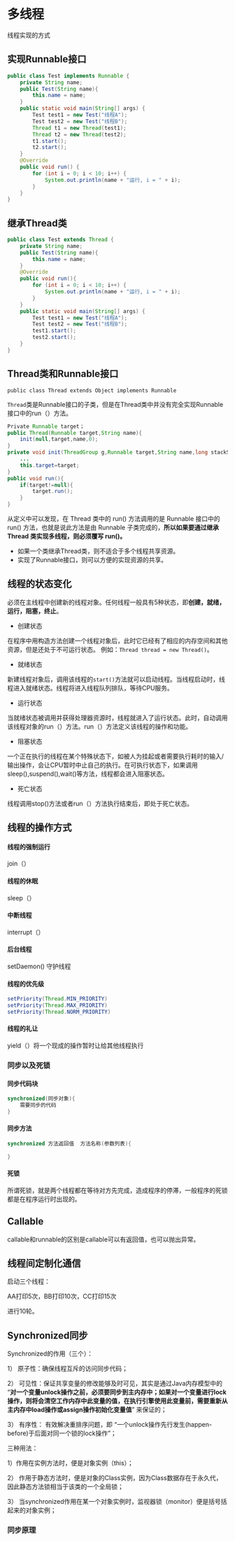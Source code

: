 # 多线程

线程实现的方式

## 实现Runnable接口

```java
public class Test implements Runnable {
    private String name;
    public Test(String name){
        this.name = name;
    }
    public static void main(String[] args) {
        Test test1 = new Test("线程A");
        Test test2 = new Test("线程B");
        Thread t1 = new Thread(test1);
        Thread t2 = new Thread(test2);
        t1.start();
        t2.start();
    }
    @Override
    public void run() {
        for (int i = 0; i < 10; i++) {
            System.out.println(name + "运行, i = " + i);
        }
    }
}
```

## 继承Thread类

```java
public class Test extends Thread {
    private String name;
    public Test(String name){
        this.name = name;
    }
    @Override
    public void run(){
        for (int i = 0; i < 10; i++) {
            System.out.println(name + "运行, i = " + i);
        }
    }
    public static void main(String[] args) {
        Test test1 = new Test("线程A");
        Test test2 = new Test("线程B");
        test1.start();
        test2.start();
    }
}
```

## Thread类和Runnable接口

```public class Thread extends Object implements Runnable```

`Thread`类是Runnable接口的子类，但是在Thread类中并没有完全实现Runnable接口中的run（）方法。

```java
Private Runnable target；
public Thread(Runnable target,String name){
    init(null,target,name,0);
}
private void init(ThreadGroup g,Runnable target,String name,long stackSize){
    ...
    this.target=target;
}
public void run(){
    if(target!=null){
        target.run();
    }
}
```

从定义中可以发现，在 Thread 类中的 run() 方法调用的是 Runnable 接口中的 run() 方法，也就是说此方法是由 Runnable 子类完成的，**所以如果要通过继承 Thread 类实现多线程，则必须覆写 run()。**

- 如果一个类继承Thread类，则不适合于多个线程共享资源。
- 实现了Runnable接口，则可以方便的实现资源的共享。

## 线程的状态变化

必须在主线程中创建新的线程对象。任何线程一般具有5种状态，即**创建，就绪，运行，阻塞，终止**。

- 创建状态

在程序中用构造方法创建一个线程对象后，此时它已经有了相应的内存空间和其他资源，但是还处于不可运行状态。 例如：`Thread thread = new Thread()`。

- 就绪状态

新建线程对象后，调用该线程的`start()`方法就可以启动线程。当线程启动时，线程进入就绪状态。线程将进入线程队列排队，等待CPU服务。

- 运行状态

当就绪状态被调用并获得处理器资源时，线程就进入了运行状态。此时，自动调用该线程对象的run（）方法。run（）方法定义该线程的操作和功能。

- 阻塞状态

一个正在执行的线程在某个特殊状态下，如被人为挂起或者需要执行耗时的输入/输出操作，会让CPU暂时中止自己的执行。在可执行状态下，如果调用sleep(),suspend(),wait()等方法，线程都会进入阻塞状态。

- 死亡状态

线程调用stop()方法或者run（）方法执行结束后，即处于死亡状态。

## 线程的操作方式

#### 线程的强制运行

join（）

#### 线程的休眠

sleep（）

#### 中断线程

interrupt（）

#### 后台线程

setDaemon()  守护线程

#### 线程的优先级

```java
setPriority(Thread.MIN_PRIORITY)
setPriority(Thread.MAX_PRIORITY)
setPriority(Thread.NORM_PRIORITY)
```

#### 线程的礼让

yield（）将一个现成的操作暂时让给其他线程执行

### 同步以及死锁

#### 同步代码块

```java
synchronized(同步对象){
    需要同步的代码
}
```

#### 同步方法

```java
synchronized 方法返回值  方法名称(参数列表){
    
}
```

#### 死锁

所谓死锁，就是两个线程都在等待对方先完成，造成程序的停滞，一般程序的死锁都是在程序运行时出现的。

## Callable

callable和runnable的区别是callable可以有返回值，也可以抛出异常。







## 线程间定制化通信

启动三个线程：

AA打印5次，BB打印10次，CC打印15次

进行10轮。

## Synchronized同步

Synchronized的作用（三个）：

1） 原子性：确保线程互斥的访问同步代码；

2） 可见性：保证共享变量的修改能够及时可见，其实是通过Java内存模型中的 “**对一个变量unlock操作之前，必须要同步到主内存中；如果对一个变量进行lock操作，则将会清空工作内存中此变量的值，在执行引擎使用此变量前，需要重新从主内存中load操作或assign操作初始化变量值**” 来保证的；

3） 有序性： 有效解决重排序问题，即 “一个unlock操作先行发生(happen-before)于后面对同一个锁的lock操作”；



三种用法：

1）作用在实例方法时，便是对象实例（this）；

2） 作用于静态方法时，便是对象的Class实例，因为Class数据存在于永久代，因此静态方法锁相当于该类的一个全局锁；

3） 当synchronized作用在某一个对象实例时，监视器锁（monitor）便是括号括起来的对象实例；

### 同步原理







